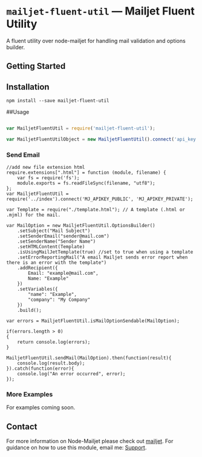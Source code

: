 # `mailjet-fluent-util` — Mailjet Fluent Utility

A fluent utility over node-mailjet for handling mail validation and options builder.

## Getting Started

## Installation
`npm install --save mailjet-fluent-util`

##Usage
``` javascript

var MailjetFluentUtil = require('mailjet-fluent-util');

var MailjetFluentUtilObject = new MailjetFluentUtil().connect('api_key MJ_APIKEY_PUBLIC', 'api_secret MJ_APIKEY_PRIVATE');

```

### Send Email

```
//add new file extension html
require.extensions[".html"] = function (module, filename) {
    var fs = require('fs');
    module.exports = fs.readFileSync(filename, "utf8");
};
var MailjetFluentUtil = require('../index').connect('MJ_APIKEY_PUBLIC', 'MJ_APIKEY_PRIVATE');

var Template = require("./template.html"); // A template (.html or .mjml) for the mail.

var MailOption = new MailjetFluentUtil.OptionsBuilder()
    .setSubject("Mail Subject")
    .setSenderEmail("sender@mail.com")
    .setSenderName("Sender Name")
    .setHTMLContent(Template)
    .isUsingMailJetTemplate(true) //set to true when using a template
    .setErrorReportingMail("A email Mailjet sends error report when there is an error with the template")
    .addRecipient({
        Email: "example@mail.com",
        Name: "Example"
    })
    .setVariables({
        "name": "Example",
        "company": "My Company"
    })
    .build();

var errors = MailjetFluentUtil.isMailOptionSendable(MailOption);

if(errors.length > 0)
{
    return console.log(errors);
}

MailjetFluentUtil.sendMail(MailOption).then(function(result){
    console.log(result.body);
}).catch(function(error){
    console.log("An error occurred", error);
});

```

### More Examples

For examples coming soon.

## Contact
For more information on Node-Mailjet please check out [mailjet][mailjetlink].
For guidance on how to use this module, email me: [Support][supportemail].

[supportemail]: mailTo:benjamineloke@gmail.com
[mailjetlink]: https://github.com/mailjet/mailjet-apiv3-nodejs